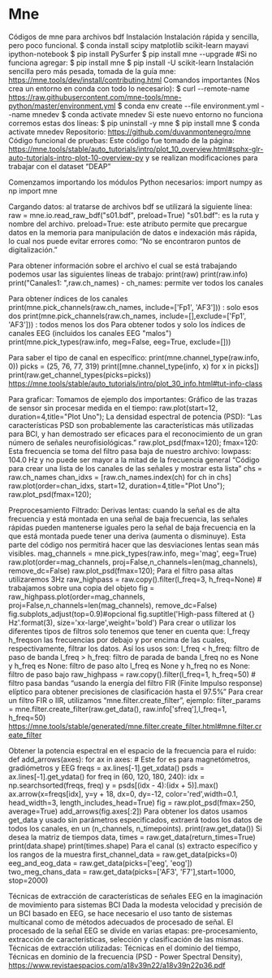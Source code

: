 # Mne
Códigos de mne para archivos bdf 
Instalación
Instalación rápida y sencilla, pero poco funcional.
$ conda install scipy matplotlib scikit-learn mayavi ipython-notebook
$ pip install PySurfer
$ pip install mne --upgrade
#Si no funciona agregar:
$ pip install mne
$ pip install -U scikit-learn
Instalación sencilla pero más pesada, tomada de la guía mne: https://mne.tools/dev/install/contributing.html
Comandos importantes (Nos crea un entorno en conda con todo lo necesario):
$ curl --remote-name https://raw.githubusercontent.com/mne-tools/mne-python/master/environment.yml
$ conda env create --file environment.yml --name mnedev
$ conda activate mnedev
Si este nuevo entorno no funciona corremos estas dos líneas:
$ pip uninstall -y mne
$ pip install mne
$ conda activate mnedev
Repositorio:
https://github.com/duvanmontenegro/mne
Código funcional de pruebas:
Este código fue tomado de la página: https://mne.tools/stable/auto_tutorials/intro/plot_10_overview.html#sphx-glr-auto-tutorials-intro-plot-10-overview-py y se realizan modificaciones para trabajar con el dataset “DEAP”
 
Comenzamos importando los módulos Python necesarios:
import numpy as np
import mne

Cargando datos: al tratarse de archivos bdf se utilizará la siguiente línea:
raw = mne.io.read_raw_bdf("s01.bdf", preload=True)
"s01.bdf": es la ruta y nombre del archivo.
preload=True: este atributo permite que precargue datos en la memoria para manipulación de datos e indexación más rápida, lo cual nos puede evitar errores como: “No se encontraron puntos de digitalización.”

Para obtener información sobre el archivo el cual se está trabajando podemos usar las siguientes líneas de trabajo:
print(raw)
print(raw.info)
print("Canales1: ",raw.ch_names) - ch_names: permite ver todos los canales

Para obtener índices de los canales
print(mne.pick_channels(raw.ch_names, include=['Fp1', 'AF3']))  : solo esos dos
print(mne.pick_channels(raw.ch_names, include=[],exclude=['Fp1', 'AF3'])) : todos menos los dos
Para obtener todos y solo los índices de canales EEG (incluidos los canales EEG "malos")
print(mne.pick_types(raw.info, meg=False, eeg=True, exclude=[]))

Para saber el tipo de canal en específico:
print(mne.channel_type(raw.info, 0))
picks = (25, 76, 77, 319)
print([mne.channel_type(info, x) for x in picks])
print(raw.get_channel_types(picks=picks))
https://mne.tools/stable/auto_tutorials/intro/plot_30_info.html#tut-info-class

Para graficar: Tomamos de ejemplo dos importantes:
Gráfico de las trazas de sensor sin procesar medida en el tiempo:
raw.plot(start=12, duration=4,title="Plot Uno");
La densidad espectral de potencia (PSD): 
“Las características PSD son probablemente las características más utilizadas para BCI, y han demostrado ser eficaces para el reconocimiento de un gran número de señales neurofisiológicas.”
raw.plot_psd(fmax=120);
fmax=120: Esta frecuencia se toma del filtro pasa baja de nuestro archivo: lowpass: 104.0 Hz y no puede ser mayor a la mitad de la frecuencia general
“Código para crear una lista de los canales de las señales y mostrar esta lista”
chs = raw.ch_names
chan_idxs = [raw.ch_names.index(ch) for ch in chs]
raw.plot(order=chan_idxs, start=12, duration=4,title="Plot Uno");
raw.plot_psd(fmax=120); 

Preprocesamiento
Filtrado:
Derivas lentas: cuando la señal es de alta frecuencia y está montada en una señal de baja frecuencia, las señales rápidas pueden mantenerse iguales pero la señal de baja frecuencia en la que está montada puede tener una deriva (aumenta o disminuye).
Esta parte del código nos permitirá hacer que las desviaciones lentas sean más visibles.
mag_channels = mne.pick_types(raw.info, meg='mag', eeg=True)
raw.plot(order=mag_channels, proj=False,n_channels=len(mag_channels), remove_dc=False)
raw.plot_psd(fmax=120);
Para el filtro pasa altas utilizaremos 3Hz
raw_highpass = raw.copy().filter(l_freq=3, h_freq=None) # trabajamos sobre una copia del objeto
fig = raw_highpass.plot(order=mag_channels, proj=False,n_channels=len(mag_channels), remove_dc=False)
fig.subplots_adjust(top=0.9)#opcional
fig.suptitle('High-pass filtered at {} Hz'.format(3), size='xx-large',weight='bold')
Para crear o utilizar los diferentes tipos de filtros solo tenemos que tener en cuenta que: l_freqy h_freqson las frecuencias por debajo y por encima de las cuales, respectivamente, filtrar los datos. Así los usos son:
l_freq < h_freq: filtro de paso de banda
l_freq > h_freq: filtro de parada de banda
l_freq no es None y h_freq es None: filtro de paso alto
l_freq es None y h_freq no es None: filtro de paso bajo
raw_highpass = raw.copy().filter(l_freq=1, h_freq=50) # filtro pasa bandas
“usando la energía del filtro FIR (Finite Impulso response) elíptico para obtener precisiones de clasificación hasta el 97.5%”
Para crear un filtro FIR o IIR, utilizamos “mne.filter.create_filter”, ejemplo: 
filter_params = mne.filter.create_filter(raw.get_data(), raw.info['sfreq'],l_freq=1, h_freq=50)
https://mne.tools/stable/generated/mne.filter.create_filter.html#mne.filter.create_filter

Obtener la potencia espectral en el espacio de la frecuencia para el ruido:
def add_arrows(axes):
	for ax in axes: # Este for es para magnetómetros, gradiómetros y EEG
		freqs = ax.lines[-1].get_xdata()
		psds = ax.lines[-1].get_ydata()
		for freq in (60, 120, 180, 240):
			idx = np.searchsorted(freqs, freq)
			y = psds[(idx - 4):(idx + 5)].max()
ax.arrow(x=freqs[idx], y=y + 18, dx=0, dy=-12, color='red',width=0.1, head_width=3, length_includes_head=True)
fig = raw.plot_psd(fmax=250, average=True)
add_arrows(fig.axes[:2])
Para obtener los datos usamos get_data y usado sin parámetros especificados, extraerá todos los datos de todos los canales, en un (n_channels, n_timepoints).
print(raw.get_data())
Si desea la matriz de tiempos
data, times = raw.get_data(return_times=True)
print(data.shape)
print(times.shape)
Para el canal (s) extracto específico y los rangos de la muestra
first_channel_data = raw.get_data(picks=0)
eeg_and_eog_data = raw.get_data(picks=['eeg', 'eog'])
two_meg_chans_data = raw.get_data(picks=['AF3', 'F7'],start=1000, stop=2000)


Técnicas de extracción de características de señales EEG en la imaginación de movimiento para sistemas BCI
Dada la modesta velocidad y precisión de un BCI basado en EEG, se hace necesario el uso tanto de sistemas multicanal como de métodos adecuados de procesado de señal. El procesado de la señal EEG se divide en varias etapas: pre-procesamiento, extracción de características, selección y clasificación de las mismas.
Técnicas de extracción utilizadas: Técnicas en el dominio del tiempo, Técnicas en dominio de la frecuencia (PSD - Power Spectral Density), 
https://www.revistaespacios.com/a18v39n22/a18v39n22p36.pdf
